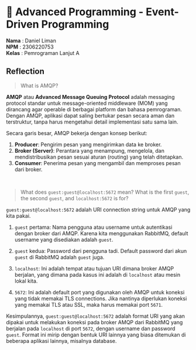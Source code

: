 # 🦀 Advanced Programming - Event-Driven Programming

**Nama**  : Daniel Liman <br>
**NPM**   : 2306220753 <br>
**Kelas** : Pemrograman Lanjut A


## Reflection

> What is AMQP?

**AMQP** atau **Advanced Message Queuing Protocol** adalah messaging protocol standar untuk message-oriented middleware (MOM) yang dirancang agar operable di berbagai platform dan bahasa pemrograman. Dengan AMQP, aplikasi dapat saling bertukar pesan secara aman dan terstruktur, tanpa harus mengetahui detail implementasi satu sama lain.

Secara garis besar, AMQP bekerja dengan konsep berikut:

1. **Producer**: Pengirim pesan yang mengirimkan data ke broker.
2. **Broker (Server)**: Perantara yang menampung, mengelola, dan mendistribusikan pesan sesuai aturan (routing) yang telah ditetapkan.
3. **Consumer**: Penerima pesan yang mengambil dan memproses pesan dari broker.

<br>

> What does `guest:guest@localhost:5672` mean? What is the first `guest`, the second `guest`, and `localhost:5672` is for?

`guest:guest@localhost:5672` adalah URI connection string untuk AMQP yang kita pakai.

1. `guest` pertama: Nama pengguna atau username untuk autentikasi dengan broker dari AMQP. Karena kita menggunakan RabbitMQ, default username yang disediakan adalah `guest`.

2. `guest` kedua: Password dari pengguna tadi. Default password dari akun `guest` di RabbitMQ adalah `guest` juga.

3. `localhost`: Ini adalah tempat atau tujuan URI dimana broker AMQP berjalan, yang dimana pada kasus ini adalah di `localhost` atau mesin lokal kita.

4. `5672`: Ini adalah default port yang digunakan oleh AMQP untuk koneksi yang tidak memakai TLS connections. Jika nantinya diperlukan koneksi yang memakai TLS atau SSL, maka harus memakai port `5671`.

Kesimpulannya, `guest:guest@localhost:5672` adalah format URI yang akan dipakai untuk melakukan koneksi pada broker AMQP dari RabbitMQ yang berjalan pada `localhost` di port `5672`, dengan username dan password `guest`. Format ini mirip dengan bentuk URI lainnya yang biasa ditemukan di beberapa aplikasi lainnya, misalnya database.